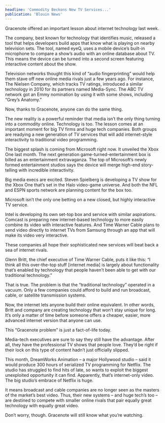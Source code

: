 ```yaml
---
headline: 'Commodity Beckons New TV Services...'
publication: 'Blouin News'
---
```


Gracenote offered an important lesson about internet technology last week.

The company, best known for technology that identifies music, released a
tool that helps developers build apps that know what is playing on nearby
television sets. The tool, named eyeQ, uses a mobile device’s built-in
microphone to compare a show’s audio with an online database about TV.
This means the device can be turned into a second screen featuring
interactive content about the show.

Television networks thought this kind of “audio fingerprinting” would help
them stave off new online media rivals just a few years ago. For instance,
The Nielsen Company, which tracks TV ratings, introduced a similar
technology in 2010 for its partners named Media-Sync. The ABC TV network
got an Emmy nomination by using it with some shows, including “Grey’s
Anatomy.”

Now, thanks to Gracenote, anyone can do the same thing.

The new reality is a powerful reminder that media isn’t the only thing
turning into a commodity online. Technology is too. The lesson comes at an
important moment for big TV firms and huge tech companies. Both groups are
readying a new generation of TV services that will add internet-style
interactivity to traditional video programming.

The biggest splash is coming from Microsoft right now. It unveiled the
Xbox One last month. The next generation game-turned-entertainment box is
billed as an entertainment extravaganza. The top of Microsoft’s newly
formed entertainment studios says the device will merge high-end
story-telling with incredible interactivity.

Big media execs are excited. Steven Spielberg is developing a TV show for
the Xbox One that’s set in the Halo video-game universe. And both the NFL
and ESPN sports network are planning content for the box too.

Microsoft isn’t the only one betting on a new closed, but highly
interactive TV service.

Intel is developing its own set-top box and service with similar
aspirations. Comcast is preparing new internet-based technology to more
easily combine its video with interactive features. And Time Warner Cable
plans to send video directly to internet TVs from Samsung through an app
that will make its video very interactive.

These companies all hope their sophisticated new services will beat back a
sea of internet rivals.

Glenn Britt, the chief executive of Time Warner Cable, puts it like this:
“I think all this over-the-top stuff [internet media] is largely about
functionality that’s enabled by technology that people haven’t been able
to get with our traditional technology.”

That is true. The problem is that the “traditional technology” operated in
a vacuum. Only a few companies could afford to build and run broadcast,
cable, or satellite transmission systems.

Now, the internet lets anyone build their online equivalent. In other
words, Britt and company are creating technology that won’t stay unique
for long. It’s only a matter of time before someone offers a cheaper,
easier, more advanced internet version that anyone can use.

This “Gracenote problem” is just a fact-of-life today.

Media-tech executives are sure to say they still have the advantage. After
all, they have the professional TV shows that people love. They’d be right
if their lock on this type of content hadn’t just officially slipped.

This month, DreamWorks Animation – a major Hollywood studio – said it
would produce 300 hours of serialized TV programming for Netflix. The
studio has struggled to find hits of late, so wants to exploit the biggest
unexploited opportunity it can find. Apparently, that’s internet-only
video. The big studio’s embrace of Netflix is huge.

It means broadcast and cable companies are no longer seen as the masters
of the market’s best video. Thus, their new systems – and huge tech’s too
– are destined to compete with smaller online rivals that pair equally
great technology with equally great video.

Don’t worry, though. Gracenote will still know what you’re watching.
